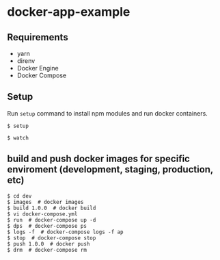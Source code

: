 # docker-app-example

## Requirements

* yarn
* direnv
* Docker Engine
* Docker Compose

## Setup

Run `setup` command to install npm modules and run docker containers.

```
$ setup
```

```
$ watch
```

## build and push docker images for specific enviroment (development, staging, production, etc)

```
$ cd dev
$ images  # docker images
$ build 1.0.0  # docker build
$ vi docker-compose.yml
$ run  # docker-compose up -d
$ dps  # docker-compose ps
$ logs -f  # docker-compose logs -f ap
$ stop  # docker-compose stop
$ push 1.0.0  # docker push
$ drm  # docker-compose rm
```
